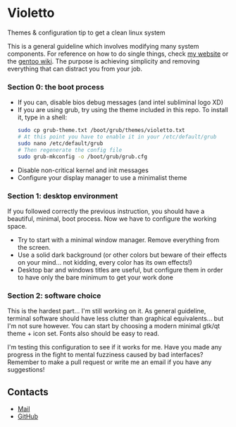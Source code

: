 # Violetto
Themes & configuration tip to get a clean linux system

This is a general guideline which involves modifying many system components. 
For reference on how to do single things, check [my website](https://fraanz.github.io/) 
or the [gentoo wiki](https://wiki.gentoo.org). The purpose is achieving simplicity 
and removing everything that can distract you from your job.

### Section 0: the boot process
 * If you can, disable bios debug messages (and intel subliminal logo XD)
 * If you are using grub, try using the theme included in this repo. To install it, 
   type in a shell:
   ```bash
   sudo cp grub-theme.txt /boot/grub/themes/violetto.txt
   # At this point you have to enable it in your /etc/default/grub
   sudo nano /etc/default/grub
   # Then regenerate the config file
   sudo grub-mkconfig -o /boot/grub/grub.cfg
   ```
 * Disable non-critical kernel and init messages
 * Configure your display manager to use a minimalist theme

### Section 1: desktop environment
If you followed correctly the previous instruction, you should have a beautiful, 
minimal, boot process. Now we have to configure the working space.

 * Try to start with a minimal window manager. Remove everything from the screen.
 * Use a solid dark background (or other colors but beware of their effects on 
   your mind... not kidding, every color has its own effects!)
 * Desktop bar and windows titles are useful, but configure them in order to have
   only the bare minimum to get your work done
  
### Section 2: software choice
This is the hardest part... I'm still working on it. As general guideline, terminal 
software should have less clutter than graphical equivalents... but I'm not sure 
however. You can start by choosing a modern minimal gtk/qt theme + icon set. Fonts 
also should be easy to read.

I'm testing this configuration to see if it works for me. Have you made any 
progress in the fight to mental fuzziness caused by bad interfaces? Remember to 
make a pull request or write me an email if you have any suggestions!

## Contacts

 * [Mail](fr4nz@protonmail.ch) 
 * [GitHub](https://github.com/fraanz)
